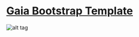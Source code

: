 # [Gaia Bootstrap Template](http://demos.creative-tim.com/gaia-bootstrap-template/freebie.html)

![alt tag](http://s3.amazonaws.com/creativetim_bucket/products/45/original/opt_gbt_thumbnail.jpg)

